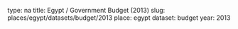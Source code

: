 type: na
title: Egypt / Government Budget (2013)
slug: places/egypt/datasets/budget/2013
place: egypt
dataset: budget
year: 2013
